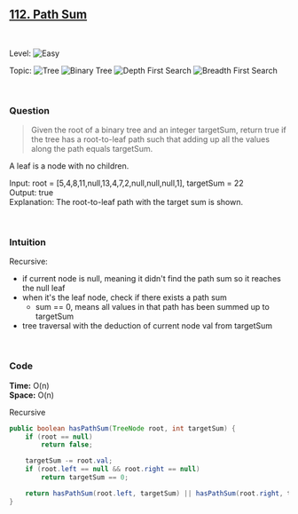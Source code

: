 ## [112. Path Sum](https://leetcode.com/problems/path-sum/)

<br>

Level:
![Easy](https://img.shields.io/badge/-Easy-00b300)

Topic:
![Tree](https://img.shields.io/badge/-Tree-70db70)
![Binary Tree](https://img.shields.io/badge/-Binary_Tree-5cd65c)
![Depth First Search](https://img.shields.io/badge/-Depth_First_Search-47d147)
![Breadth First Search](https://img.shields.io/badge/-Breadth_First_Search-33cc33)

<!---
Similar Problem:

- [](.md)
--->

<br>

### Question

> Given the root of a binary tree and an integer targetSum, return true if the tree has a root-to-leaf path such that adding up all the values along the path equals targetSum.

A leaf is a node with no children.

Input: root = [5,4,8,11,null,13,4,7,2,null,null,null,1], targetSum = 22  
Output: true  
Explanation: The root-to-leaf path with the target sum is shown.

<br>

### Intuition

Recursive:

- if current node is null, meaning it didn't find the path sum so it reaches the null leaf
- when it's the leaf node, check if there exists a path sum
  - sum == 0, means all values in that path has been summed up to targetSum
- tree traversal with the deduction of current node val from targetSum

<br>

### Code

**Time:** O(n)  
**Space:** O(n)

Recursive

```java
public boolean hasPathSum(TreeNode root, int targetSum) {
    if (root == null)
        return false;

    targetSum -= root.val;
    if (root.left == null && root.right == null)
        return targetSum == 0;

    return hasPathSum(root.left, targetSum) || hasPathSum(root.right, targetSum);
}
```
